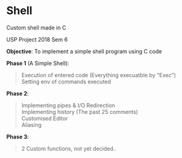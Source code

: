 # Shell
Custom shell made in C

USP Project 2018 Sem 6

**Objective**: To implement a simple shell program using C code  

**Phase 1** (A Simple Shell):
  >Execution of entered code (Everything execuatble by "Exec")  
  >Setting env of commands executed  
  
**Phase 2**:
  >Implementing pipes & I/O Redirection  
  >Implementing history (The past 25 comments)  
  >Customised Editor  
  >Aliasing  
  
**Phase 3**:  
  >2 Custom functions, not yet decided..
   
